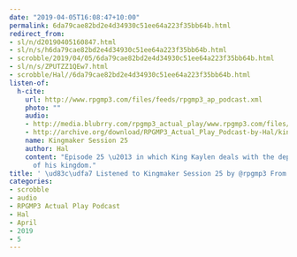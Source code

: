 ```yaml
---
date: "2019-04-05T16:08:47+10:00"
permalink: 6da79cae82bd2e4d34930c51ee64a223f35bb64b.html
redirect_from:
- sl/n/d20190405160847.html
- sl/n/s/h6da79cae82bd2e4d34930c51ee64a223f35bb64b.html
- scrobble/2019/04/05/6da79cae82bd2e4d34930c51ee64a223f35bb64b.html
- sl/n/s/ZPUTZZ1QEw7.html
- scrobble/Hal//6da79cae82bd2e4d34930c51ee64a223f35bb64b.html
listen-of:
  h-cite:
    url: http://www.rpgmp3.com/files/feeds/rpgmp3_ap_podcast.xml
    photo: ""
    audio:
    - http://media.blubrry.com/rpgmp3_actual_play/www.rpgmp3.com/files/game_recordings/Sugar_Fuelled_Gamers/kingmaker_session_25.mp3
    - http://archive.org/download/RPGMP3_Actual_Play_Podcast-by-Hal/kingmaker_session_25.mp3
    name: Kingmaker Session 25
    author: Hal
    content: "Episode 25 \u2013 in which King Kaylen deals with the depth of the betrayal
      of his kingdom."
title: ' \ud83c\udfa7 Listened to Kingmaker Session 25 by @rpgmp3 From #RPGMP3ActualPlayPodcast'
categories:
- scrobble
- audio
- RPGMP3 Actual Play Podcast
- Hal
- April
- 2019
- 5
---
```

